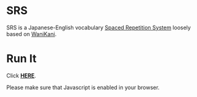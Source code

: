 # SRS
SRS is a Japanese-English vocabulary [Spaced Repetition System](https://en.wikipedia.org/wiki/Spaced_repetition) loosely based on [WaniKani](https://www.wanikani.com/).

# Run It
Click **[HERE](https://stbtpersonal.github.io/srs/)**.

Please make sure that Javascript is enabled in your browser.